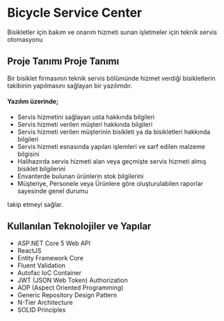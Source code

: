 # Bicycle Service Center
Bisikletler için bakım ve onarım hizmeti sunan işletmeler için teknik servis otomasyonu

## Proje Tanımı Proje Tanımı
Bir bisiklet firmasının teknik servis bölümünde hizmet verdiği bisikletlerin takibinin yapılmasını sağlayan bir yazılımdır. 

#### Yazılım üzerinde;
- Servis hizmetini sağlayan usta hakkında bilgileri 
- Servis hizmeti verilen müşteri hakkında bilgileri
- Servis hizmeti verilen müşterinin bisikleti ya da bisikletleri hakkında bilgileri 
- Servis hizmeti esnasında yapılan işlemleri ve sarf edilen malzeme bilgisini
- Halihazırda servis hizmeti alan veya geçmişte servis hizmeti almış bisiklet bilgilerini
- Envanterde bulunan ürünlerin stok bilgilerini
- Müşteriye, Personele veya Ürünlere göre oluşturulabilen raporlar sayesinde genel durumu

takip etmeyi sağlar.

## Kullanılan Teknolojiler ve Yapılar
  
-  ASP.NET Core 5 Web API
-  ReactJS
-  Entity Framework Core
-  Fluent Validation 
-  Autofac IoC Container
-  JWT (JSON Web Token) Authorization
-  AOP (Aspect Oriented Programming) 
-  Generic Repository Design Pattern
-  N-Tier Architecture
-  SOLID Principles
